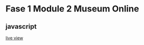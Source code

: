 # Fase 1 Module 2 Museum Online
## javascript

[live view](https://30570.hosts1.ma-cloud.nl/f1m2js/)

